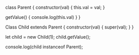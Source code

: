 class Parent {
    constructor(val) {
        this.val = val;
    }

   getValue() {
        console.log(this.val)
    }
}

Class Child extends Parent {
    constructor(val) {
        super(val);
    }
}

let child = new Child(1);
child.getValue();

console.log(child instanceof Parent);

